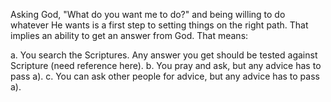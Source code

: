 Asking God, "What do you want me to do?" and being willing to do whatever He wants is a first step to setting things on the right path. That implies an ability to get an answer from God. That means:

a. You search the Scriptures. Any answer you get should be tested against Scripture (need reference here).
b. You pray and ask, but any advice has to pass a).
c. You can ask other people for advice, but any advice has to pass a).
